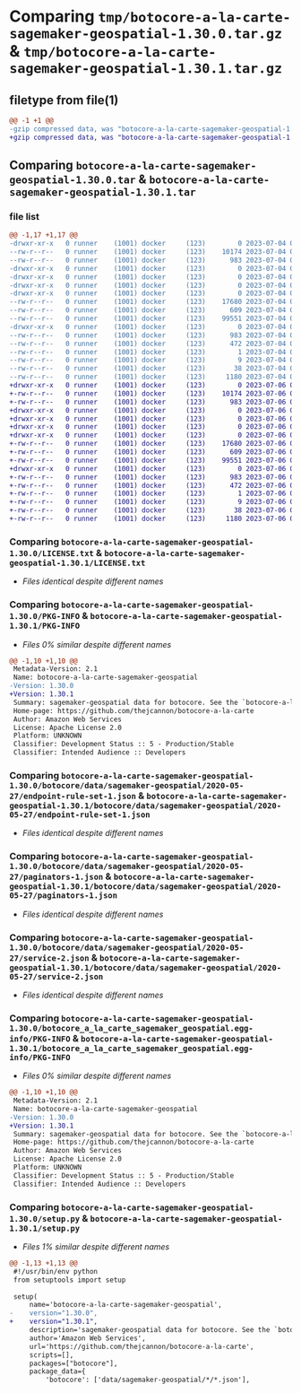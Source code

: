 # Comparing `tmp/botocore-a-la-carte-sagemaker-geospatial-1.30.0.tar.gz` & `tmp/botocore-a-la-carte-sagemaker-geospatial-1.30.1.tar.gz`

## filetype from file(1)

```diff
@@ -1 +1 @@
-gzip compressed data, was "botocore-a-la-carte-sagemaker-geospatial-1.30.0.tar", last modified: Tue Jul  4 01:45:04 2023, max compression
+gzip compressed data, was "botocore-a-la-carte-sagemaker-geospatial-1.30.1.tar", last modified: Thu Jul  6 01:45:30 2023, max compression
```

## Comparing `botocore-a-la-carte-sagemaker-geospatial-1.30.0.tar` & `botocore-a-la-carte-sagemaker-geospatial-1.30.1.tar`

### file list

```diff
@@ -1,17 +1,17 @@
-drwxr-xr-x   0 runner    (1001) docker     (123)        0 2023-07-04 01:45:04.358867 botocore-a-la-carte-sagemaker-geospatial-1.30.0/
--rw-r--r--   0 runner    (1001) docker     (123)    10174 2023-07-04 01:45:04.000000 botocore-a-la-carte-sagemaker-geospatial-1.30.0/LICENSE.txt
--rw-r--r--   0 runner    (1001) docker     (123)      983 2023-07-04 01:45:04.358867 botocore-a-la-carte-sagemaker-geospatial-1.30.0/PKG-INFO
-drwxr-xr-x   0 runner    (1001) docker     (123)        0 2023-07-04 01:45:04.354867 botocore-a-la-carte-sagemaker-geospatial-1.30.0/botocore/
-drwxr-xr-x   0 runner    (1001) docker     (123)        0 2023-07-04 01:45:04.354867 botocore-a-la-carte-sagemaker-geospatial-1.30.0/botocore/data/
-drwxr-xr-x   0 runner    (1001) docker     (123)        0 2023-07-04 01:45:04.354867 botocore-a-la-carte-sagemaker-geospatial-1.30.0/botocore/data/sagemaker-geospatial/
-drwxr-xr-x   0 runner    (1001) docker     (123)        0 2023-07-04 01:45:04.358867 botocore-a-la-carte-sagemaker-geospatial-1.30.0/botocore/data/sagemaker-geospatial/2020-05-27/
--rw-r--r--   0 runner    (1001) docker     (123)    17680 2023-07-04 01:44:02.000000 botocore-a-la-carte-sagemaker-geospatial-1.30.0/botocore/data/sagemaker-geospatial/2020-05-27/endpoint-rule-set-1.json
--rw-r--r--   0 runner    (1001) docker     (123)      609 2023-07-04 01:44:02.000000 botocore-a-la-carte-sagemaker-geospatial-1.30.0/botocore/data/sagemaker-geospatial/2020-05-27/paginators-1.json
--rw-r--r--   0 runner    (1001) docker     (123)    99551 2023-07-04 01:44:02.000000 botocore-a-la-carte-sagemaker-geospatial-1.30.0/botocore/data/sagemaker-geospatial/2020-05-27/service-2.json
-drwxr-xr-x   0 runner    (1001) docker     (123)        0 2023-07-04 01:45:04.358867 botocore-a-la-carte-sagemaker-geospatial-1.30.0/botocore_a_la_carte_sagemaker_geospatial.egg-info/
--rw-r--r--   0 runner    (1001) docker     (123)      983 2023-07-04 01:45:04.000000 botocore-a-la-carte-sagemaker-geospatial-1.30.0/botocore_a_la_carte_sagemaker_geospatial.egg-info/PKG-INFO
--rw-r--r--   0 runner    (1001) docker     (123)      472 2023-07-04 01:45:04.000000 botocore-a-la-carte-sagemaker-geospatial-1.30.0/botocore_a_la_carte_sagemaker_geospatial.egg-info/SOURCES.txt
--rw-r--r--   0 runner    (1001) docker     (123)        1 2023-07-04 01:45:04.000000 botocore-a-la-carte-sagemaker-geospatial-1.30.0/botocore_a_la_carte_sagemaker_geospatial.egg-info/dependency_links.txt
--rw-r--r--   0 runner    (1001) docker     (123)        9 2023-07-04 01:45:04.000000 botocore-a-la-carte-sagemaker-geospatial-1.30.0/botocore_a_la_carte_sagemaker_geospatial.egg-info/top_level.txt
--rw-r--r--   0 runner    (1001) docker     (123)       38 2023-07-04 01:45:04.358867 botocore-a-la-carte-sagemaker-geospatial-1.30.0/setup.cfg
--rw-r--r--   0 runner    (1001) docker     (123)     1180 2023-07-04 01:45:04.000000 botocore-a-la-carte-sagemaker-geospatial-1.30.0/setup.py
+drwxr-xr-x   0 runner    (1001) docker     (123)        0 2023-07-06 01:45:30.655200 botocore-a-la-carte-sagemaker-geospatial-1.30.1/
+-rw-r--r--   0 runner    (1001) docker     (123)    10174 2023-07-06 01:45:30.000000 botocore-a-la-carte-sagemaker-geospatial-1.30.1/LICENSE.txt
+-rw-r--r--   0 runner    (1001) docker     (123)      983 2023-07-06 01:45:30.651200 botocore-a-la-carte-sagemaker-geospatial-1.30.1/PKG-INFO
+drwxr-xr-x   0 runner    (1001) docker     (123)        0 2023-07-06 01:45:30.651200 botocore-a-la-carte-sagemaker-geospatial-1.30.1/botocore/
+drwxr-xr-x   0 runner    (1001) docker     (123)        0 2023-07-06 01:45:30.651200 botocore-a-la-carte-sagemaker-geospatial-1.30.1/botocore/data/
+drwxr-xr-x   0 runner    (1001) docker     (123)        0 2023-07-06 01:45:30.651200 botocore-a-la-carte-sagemaker-geospatial-1.30.1/botocore/data/sagemaker-geospatial/
+drwxr-xr-x   0 runner    (1001) docker     (123)        0 2023-07-06 01:45:30.651200 botocore-a-la-carte-sagemaker-geospatial-1.30.1/botocore/data/sagemaker-geospatial/2020-05-27/
+-rw-r--r--   0 runner    (1001) docker     (123)    17680 2023-07-06 01:44:40.000000 botocore-a-la-carte-sagemaker-geospatial-1.30.1/botocore/data/sagemaker-geospatial/2020-05-27/endpoint-rule-set-1.json
+-rw-r--r--   0 runner    (1001) docker     (123)      609 2023-07-06 01:44:40.000000 botocore-a-la-carte-sagemaker-geospatial-1.30.1/botocore/data/sagemaker-geospatial/2020-05-27/paginators-1.json
+-rw-r--r--   0 runner    (1001) docker     (123)    99551 2023-07-06 01:44:40.000000 botocore-a-la-carte-sagemaker-geospatial-1.30.1/botocore/data/sagemaker-geospatial/2020-05-27/service-2.json
+drwxr-xr-x   0 runner    (1001) docker     (123)        0 2023-07-06 01:45:30.651200 botocore-a-la-carte-sagemaker-geospatial-1.30.1/botocore_a_la_carte_sagemaker_geospatial.egg-info/
+-rw-r--r--   0 runner    (1001) docker     (123)      983 2023-07-06 01:45:30.000000 botocore-a-la-carte-sagemaker-geospatial-1.30.1/botocore_a_la_carte_sagemaker_geospatial.egg-info/PKG-INFO
+-rw-r--r--   0 runner    (1001) docker     (123)      472 2023-07-06 01:45:30.000000 botocore-a-la-carte-sagemaker-geospatial-1.30.1/botocore_a_la_carte_sagemaker_geospatial.egg-info/SOURCES.txt
+-rw-r--r--   0 runner    (1001) docker     (123)        1 2023-07-06 01:45:30.000000 botocore-a-la-carte-sagemaker-geospatial-1.30.1/botocore_a_la_carte_sagemaker_geospatial.egg-info/dependency_links.txt
+-rw-r--r--   0 runner    (1001) docker     (123)        9 2023-07-06 01:45:30.000000 botocore-a-la-carte-sagemaker-geospatial-1.30.1/botocore_a_la_carte_sagemaker_geospatial.egg-info/top_level.txt
+-rw-r--r--   0 runner    (1001) docker     (123)       38 2023-07-06 01:45:30.655200 botocore-a-la-carte-sagemaker-geospatial-1.30.1/setup.cfg
+-rw-r--r--   0 runner    (1001) docker     (123)     1180 2023-07-06 01:45:30.000000 botocore-a-la-carte-sagemaker-geospatial-1.30.1/setup.py
```

### Comparing `botocore-a-la-carte-sagemaker-geospatial-1.30.0/LICENSE.txt` & `botocore-a-la-carte-sagemaker-geospatial-1.30.1/LICENSE.txt`

 * *Files identical despite different names*

### Comparing `botocore-a-la-carte-sagemaker-geospatial-1.30.0/PKG-INFO` & `botocore-a-la-carte-sagemaker-geospatial-1.30.1/PKG-INFO`

 * *Files 0% similar despite different names*

```diff
@@ -1,10 +1,10 @@
 Metadata-Version: 2.1
 Name: botocore-a-la-carte-sagemaker-geospatial
-Version: 1.30.0
+Version: 1.30.1
 Summary: sagemaker-geospatial data for botocore. See the `botocore-a-la-carte` package for more info.
 Home-page: https://github.com/thejcannon/botocore-a-la-carte
 Author: Amazon Web Services
 License: Apache License 2.0
 Platform: UNKNOWN
 Classifier: Development Status :: 5 - Production/Stable
 Classifier: Intended Audience :: Developers
```

### Comparing `botocore-a-la-carte-sagemaker-geospatial-1.30.0/botocore/data/sagemaker-geospatial/2020-05-27/endpoint-rule-set-1.json` & `botocore-a-la-carte-sagemaker-geospatial-1.30.1/botocore/data/sagemaker-geospatial/2020-05-27/endpoint-rule-set-1.json`

 * *Files identical despite different names*

### Comparing `botocore-a-la-carte-sagemaker-geospatial-1.30.0/botocore/data/sagemaker-geospatial/2020-05-27/paginators-1.json` & `botocore-a-la-carte-sagemaker-geospatial-1.30.1/botocore/data/sagemaker-geospatial/2020-05-27/paginators-1.json`

 * *Files identical despite different names*

### Comparing `botocore-a-la-carte-sagemaker-geospatial-1.30.0/botocore/data/sagemaker-geospatial/2020-05-27/service-2.json` & `botocore-a-la-carte-sagemaker-geospatial-1.30.1/botocore/data/sagemaker-geospatial/2020-05-27/service-2.json`

 * *Files identical despite different names*

### Comparing `botocore-a-la-carte-sagemaker-geospatial-1.30.0/botocore_a_la_carte_sagemaker_geospatial.egg-info/PKG-INFO` & `botocore-a-la-carte-sagemaker-geospatial-1.30.1/botocore_a_la_carte_sagemaker_geospatial.egg-info/PKG-INFO`

 * *Files 0% similar despite different names*

```diff
@@ -1,10 +1,10 @@
 Metadata-Version: 2.1
 Name: botocore-a-la-carte-sagemaker-geospatial
-Version: 1.30.0
+Version: 1.30.1
 Summary: sagemaker-geospatial data for botocore. See the `botocore-a-la-carte` package for more info.
 Home-page: https://github.com/thejcannon/botocore-a-la-carte
 Author: Amazon Web Services
 License: Apache License 2.0
 Platform: UNKNOWN
 Classifier: Development Status :: 5 - Production/Stable
 Classifier: Intended Audience :: Developers
```

### Comparing `botocore-a-la-carte-sagemaker-geospatial-1.30.0/setup.py` & `botocore-a-la-carte-sagemaker-geospatial-1.30.1/setup.py`

 * *Files 1% similar despite different names*

```diff
@@ -1,13 +1,13 @@
 #!/usr/bin/env python
 from setuptools import setup
 
 setup(
     name='botocore-a-la-carte-sagemaker-geospatial',
-    version="1.30.0",
+    version="1.30.1",
     description='sagemaker-geospatial data for botocore. See the `botocore-a-la-carte` package for more info.',
     author='Amazon Web Services',
     url='https://github.com/thejcannon/botocore-a-la-carte',
     scripts=[],
     packages=["botocore"],
     package_data={
         'botocore': ['data/sagemaker-geospatial/*/*.json'],
```

